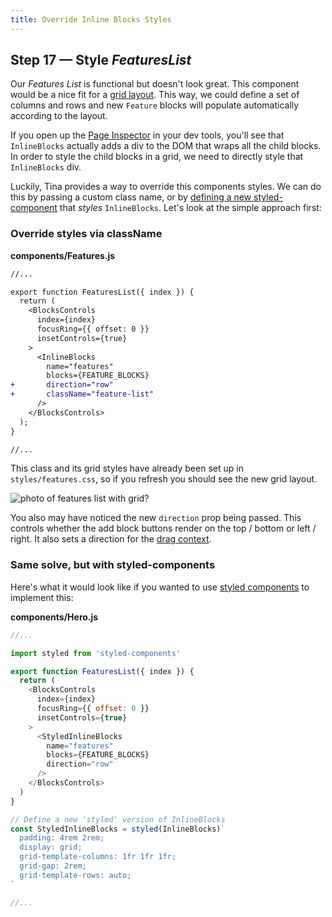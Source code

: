```yaml
---
title: Override Inline Blocks Styles
---
```


## Step 17 — Style _FeaturesList_

Our _Features List_ is functional but doesn't look great. This component would be a nice fit for a [grid layout](https://developer.mozilla.org/en-US/docs/Web/CSS/CSS_Grid_Layout). This way, we could define a set of columns and rows and new `Feature` blocks will populate automatically according to the layout.

If you open up the [Page Inspector](https://developer.mozilla.org/en-US/docs/Tools/Page_Inspector) in your dev tools, you'll see that `InlineBlocks` actually adds a div to the DOM that wraps all the child blocks. In order to style the child blocks in a grid, we need to directly style that `InlineBlocks` div.

Luckily, Tina provides a way to override this components styles. We can do this by passing a custom class name, or by [defining a new styled-component](https://tinacms.org/docs/inline-editing#extending-inline-field-styles) that _styles_ `InlineBlocks`. Let's look at the simple approach first:

### Override styles via className

**components/Features.js**

```diff
//...

export function FeaturesList({ index }) {
  return (
    <BlocksControls
      index={index}
      focusRing={{ offset: 0 }}
      insetControls={true}
    >
      <InlineBlocks
        name="features"
        blocks={FEATURE_BLOCKS}
+       direction="row"
+       className="feature-list"
      />
    </BlocksControls>
  );
}

//...
```

This class and its grid styles have already been set up in `styles/features.css`, so if you refresh you should see the new grid layout.

![photo of features list with grid?]()

You also may have noticed the new `direction` prop being passed. This controls whether the add block buttons render on the top / bottom or left / right. It also sets a direction for the [drag context](https://github.com/atlassian/react-beautiful-dnd#api-%EF%B8%8F).

### Same solve, but with styled-components

Here's what it would look like if you wanted to use [styled components](https://styled-components.com/) to implement this:

**components/Hero.js**

```js
//...

import styled from 'styled-components'

export function FeaturesList({ index }) {
  return (
    <BlocksControls
      index={index}
      focusRing={{ offset: 0 }}
      insetControls={true}
    >
      <StyledInlineBlocks
        name="features"
        blocks={FEATURE_BLOCKS}
        direction="row"
      />
    </BlocksControls>
  )
}

// Define a new 'styled' version of InlineBlocks
const StyledInlineBlocks = styled(InlineBlocks)`
  padding: 4rem 2rem;
  display: grid;
  grid-template-columns: 1fr 1fr 1fr;
  grid-gap: 2rem;
  grid-template-rows: auto;
`

//...
```

<!-- TODO: add outro >
